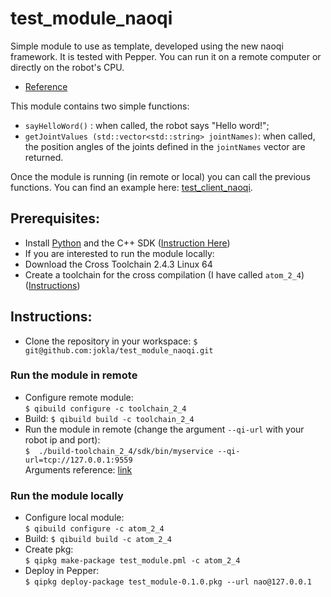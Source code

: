 # test_module_naoqi
Simple module to use as template, developed using the new naoqi framework. It is tested with Pepper.
You can run it on a remote computer or directly on the robot's CPU.  
- [Reference](http://doc.aldebaran.com/2-4/dev/tutos/create_a_new_service.html#dev-tuto-create-service)  

This module contains two simple functions:
* `sayHelloWord()` : when called, the robot says "Hello word!";
* `getJointValues (std::vector<std::string> jointNames)`: when called, the position angles of the joints defined in the `jointNames` vector are returned.

Once the module is running (in remote or local) you can call the previous functions. You can find an example here: [test_client_naoqi](https://github.com/jokla/test_client_naoqi).



## Prerequisites:
* Install [Python](http://doc.aldebaran.com/2-4/dev/python/install_guide.html) and the C++ SDK ([Instruction Here](http://jokla.me/robotics/install-sdk-c-naoqi/)) 
*  If you are interested to run the module locally:
  * Download the Cross Toolchain 2.4.3 Linux 64
  * Create a toolchain for the cross compilation (I have called `atom_2_4`) ([Instructions](http://doc.aldebaran.com/2-4/dev/cpp/install_guide.html#e-compile-and-run-an-example))
## Instructions:  
* Clone the repository in your workspace:
`$ git@github.com:jokla/test_module_naoqi.git `

### Run the module in remote

* Configure remote module:  
`$ qibuild configure -c toolchain_2_4`  
* Build:
`$ qibuild build -c toolchain_2_4`
* Run the module in remote (change the argument `--qi-url`  with your robot ip and port):  
`$  ./build-toolchain_2_4/sdk/bin/myservice --qi-url=tcp://127.0.0.1:9559`    
 Arguments reference: [link](http://doc.aldebaran.com/2-4/dev/libqi/guide/qi-app-arguments.html)

### Run the module locally 

* Configure local module:  
`$ qibuild configure -c atom_2_4`  
* Build:
`$ qibuild build -c atom_2_4`
* Create pkg:  
`$ qipkg make-package test_module.pml -c atom_2_4`
* Deploy in Pepper:  
`$ qipkg deploy-package test_module-0.1.0.pkg --url nao@127.0.0.1`
